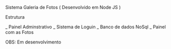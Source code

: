Sistema Galeria de Fotos ( Desenvolvido em Node JS )

Estrutura

_ Painel Adminstrativo
_ Sistema de Loguin
_ Banco de dados NoSql
_ Painel com as Fotos

OBS: Em desenvolvimento
